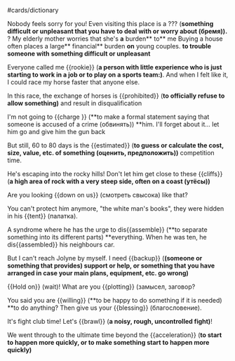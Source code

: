 #cards/dictionary 

Nobody feels sorry for you! Even visiting this place is a ??? (**something difficult or unpleasant that you have to deal with or worry about (бремя)).**
?
My elderly mother worries that she's **a** burden** to** me
Buying a house often places a large** financial** burden **on** young couples.
**to trouble someone with something difficult or unpleasant** 

Everyone called me {{rookie}} (**a person with little experience who is just starting to work in a job or to play on a sports team:)**. And when I felt like it, I could race my horse faster that anyone else. 

In this race, the exchange of horses is {{prohibited}} (**to officially refuse to allow something)** and result in disqualification

I'm not going to {{charge }} (**to make a formal statement saying that someone is accused of a crime (обвинять)) **him. I'll forget about it... let him go and give him the gun back <!--SR:!2024-01-24,15,294-->

But still, 60 to 80 days is the {{estimated}} (**to guess or calculate the cost, size, value, etc. of something (оценить, предположить))** competition time.

He's escaping into the rocky hills! Don't let him get close to these {{cliffs}} (**a high area of rock with a very steep side, often on a coast (утёсы))**

Are you looking {{down on us}} (смотреть свысока) like that? <!--SR:!2024-01-14,3,262-->

You can't protect him anymore, "the white man's books", they were hidden in his {{tent}} (палатка). <!--SR:!2024-02-13,39,290-->

A syndrome where he has the urge to dis{{assemble}} (**to separate something into its different parts) **everything. When he was ten, he dis{{assembled}} his neighbours car. <!--SR:!2024-01-21,12,279!2000-01-01,1,250-->

But I can't reach Jolyne by myself. I need {{backup}} (**(someone or something that provides) support or help, or something that you have arranged in case your main plans, equipment, etc. go wrong)** 

{{Hold on}} (wait)! What are you {{plotting}} (замысел, заговор? <!--SR:!2000-01-01,1,250!2024-01-15,10,274-->

You said you are {{willing}} (**to be happy to do something if it is needed) **to do anything? Then give us your {{blessing}}  (благословение). <!--SR:!2024-01-23,24,270!2000-01-01,1,250-->

It's fight club time! Let's {{brawl}} (**a noisy, rough, uncontrolled fight)**! <!--SR:!2024-01-23,17,252--> 

We went through to the ultimate time beyond the {{acceleration}} (**to start to happen more quickly, or to make something start to happen more quickly)** <!--SR:!2024-01-13,3,262--> 